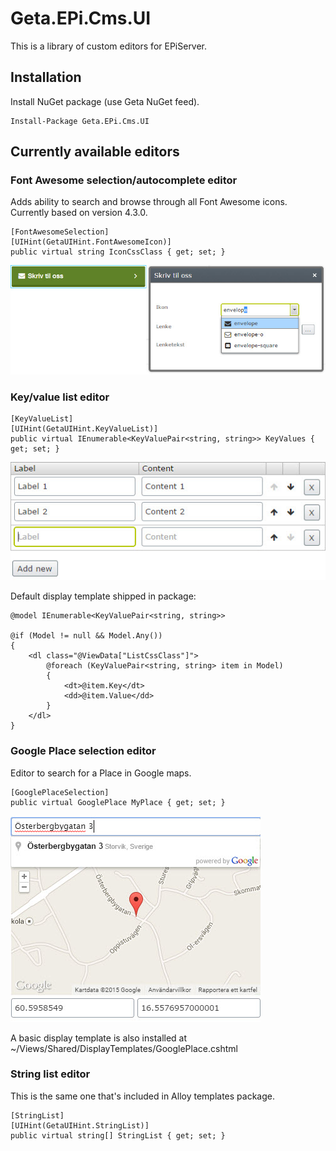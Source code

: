 # Geta.EPi.Cms.UI
This is a library of custom editors for EPiServer.

## Installation

Install NuGet package (use Geta NuGet feed).

    Install-Package Geta.EPi.Cms.UI

## Currently available editors

### Font Awesome selection/autocomplete editor

Adds ability to search and browse through all Font Awesome icons. Currently based on version 4.3.0.

    [FontAwesomeSelection]
    [UIHint(GetaUIHint.FontAwesomeIcon)]
    public virtual string IconCssClass { get; set; }

![ScreenShot](/docs/fontawesome-autocomplete.jpg)

### Key/value list editor

    [KeyValueList]
    [UIHint(GetaUIHint.KeyValueList)]
    public virtual IEnumerable<KeyValuePair<string, string>> KeyValues { get; set; }

![ScreenShot](/docs/keyvaluelist.jpg)

Default display template shipped in package:

    @model IEnumerable<KeyValuePair<string, string>>
    
    @if (Model != null && Model.Any())
    {
        <dl class="@ViewData["ListCssClass"]">
            @foreach (KeyValuePair<string, string> item in Model)
            {
                <dt>@item.Key</dt>
                <dd>@item.Value</dd>
            }
        </dl>
    }

### Google Place selection editor

Editor to search for a Place in Google maps.

    [GooglePlaceSelection]
    public virtual GooglePlace MyPlace { get; set; }
    
![ScreenShot](/docs/google-place-selection.jpg)

A basic display template is also installed at ~/Views/Shared/DisplayTemplates/GooglePlace.cshtml

### String list editor

This is the same one that's included in Alloy templates package.

    [StringList]
    [UIHint(GetaUIHint.StringList)]
    public virtual string[] StringList { get; set; }
